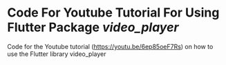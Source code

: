 # Code For Youtube Tutorial For Using Flutter Package *video_player*
Code for the Youtube tutorial (https://youtu.be/6ep85oeF7Rs) on how to use the Flutter library video_player
